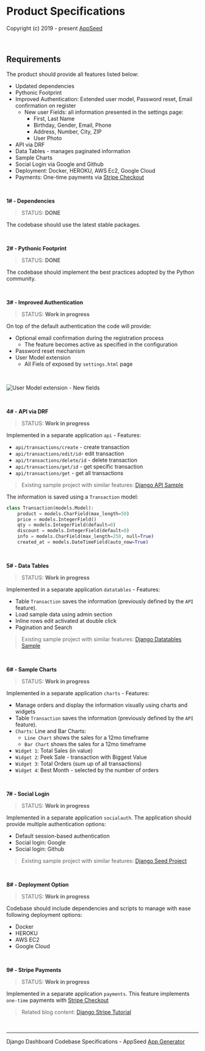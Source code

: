 # Product Specifications

Copyright (c) 2019 - present [AppSeed](http://appseed.us/)

<br />

## Requirements 

The product should provide all features listed below:

- Updated dependencies
- Pythonic Footprint
- Improved Authentication: Extended user model, Password reset, Email confirmation on register
  - New user Fields: all information presented in the settings page:
    - First, Last Name
    - Birthday, Gender, Email, Phone   
    - Address, Number, City, ZIP
    - User Photo
- API via DRF
- Data Tables - manages paginated information 
- Sample Charts
- Social Login via Google and Github
- Deployment: Docker, HEROKU, AWS Ec2, Google Cloud 
- Payments: One-time payments via [Stripe Checkout](https://stripe.com/payments/checkout)

<br />

**1# - Dependencies**

> STATUS: **DONE**

The codebase should use the latest stable packages. 

<br />

**2# - Pythonic Footprint**

> STATUS: **DONE**

The codebase should implement the best practices adopted by the Python community. 

<br />

**3# - Improved Authentication**

> STATUS: **Work in progress**

On top of the default authentication the code will provide: 

- Optional email confirmation during the registration process
  - The feature becomes active as specified in the configuration
- Password reset mechanism 
- User Model extension
  - All Fiels of exposed by `settings.html` page
  
<br />

![User Model extension - New fields](https://user-images.githubusercontent.com/51070104/132366814-f8843ea2-19e0-46ae-a2ca-f477ab88d64d.png)

<br />

**4# - API via DRF**

> STATUS: **Work in progress**

Implemented in a separate application `api` - Features:

- `api/transactions/create` - create transaction
- `api/transactions/edit/id`- edit transaction
- `api/transactions/delete/id` - delete transaction
- `api/transactions/get/id` - get specific transaction 
- `api/transactions/get` - get all transactions 

> Existing sample project with similar features: [Django API Sample](https://github.com/app-generator/api-server-django-sample)

The information is saved using a `Transaction` model:

```python
class Transaction(models.Model):
    product = models.CharField(max_length=50)
    price = models.IntegerField()
    qty = models.IntegerField(default=0)
    discount = models.IntegerField(default=0)
    info = models.CharField(max_length=250, null=True)
    created_at = models.DateTimeField(auto_now=True)
``` 

<br />

**5# - Data Tables**

> STATUS: **Work in progress**

Implemented in a separate application `datatables` - Features:

- Table `Transaction` saves the information (previously defined by the `API` feature).
- Load sample data using admin section
- Inline rows edit activated at double click
- Pagination and Search

> Existing sample project with similar features: [Django Datatables Sample](https://github.com/app-generator/django-datatables-sample)

<br />

**6# - Sample Charts**

> STATUS: **Work in progress**

Implemented in a separate application `charts` - Features:

- Manage orders and display the information visually using charts and widgets
- Table `Transaction` saves the information (previously defined by the `API` feature).
- `Charts`: Line and Bar Charts:
    - `Line Chart` shows the sales for a 12mo timeframe
    - `Bar Chart` shows the sales for a 12mo timeframe
- `Widget 1`: Total Sales (in value)
- `Widget 2`: Peek Sale - transaction with Biggest Value
- `Widget 3`: Total Orders (sum up of all transactions)
- `Widget 4`: Best Month - selected by the number of orders

<br />

**7# - Social Login**

> STATUS: **Work in progress**

Implemented in a separate application `socialauth`.
The application should provide multiple authentication options: 

- Default session-based authentication
- Social login: Google 
- Social login: Github

> Existing sample project with similar features: [Django Seed Project](https://github.com/app-generator/django-dashboard-eps)

<br />

**8# - Deployment Option**

> STATUS: **Work in progress**

Codebase should include dependencies and scripts to manage with ease following deployment options: 

- Docker
- HEROKU
- AWS EC2
- Google Cloud

<br />

**9# - Stripe Payments**

> STATUS: **Work in progress**

Implemented in a separate application `payments`. This feature implements `one-time` payments with [Stripe Checkout](https://stripe.com/payments/checkout)

> Related blog content: [Django Stripe Tutorial](https://testdriven.io/blog/django-stripe-tutorial/)

<br />

---
Django Dashboard Codebase Specifications - AppSeed [App Generator](https://appseed.us) 
